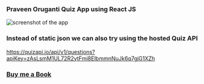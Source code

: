 ### Praveen Oruganti Quiz App using React JS
  
![screenshot of the app](https://raw.githubusercontent.com/praveenorugantitech/praveenorugantitech-reactjs/master/0_Projects/praveenoruganti-quiz-app/src/images/screenshot.PNG "Quiz App")


### Instead of static json we can also try using the hosted Quiz API
https://quizapi.io/api/v1/questions?apiKey=zAsLsmM1UL72R2ytFmi8ElbmmnNuJk6q7gjG1XZh


### [Buy me a Book](https://bit.ly/388sUbE)

